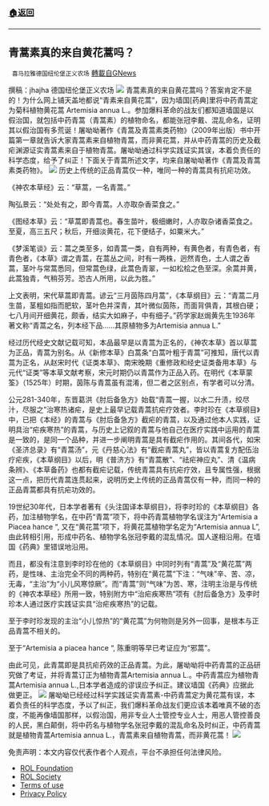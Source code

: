 ###  [:house:返回](README.md)
---


## 青蒿素真的来自黄花蒿吗？
` 喜马拉雅德国纽伦堡正义农场` [轉載自GNews](https://gnews.org/zh-hans/2598898/)

撰稿：jhajha
德国纽伦堡正义农场
 ![](https://assets.gnews.org/wp-content/uploads/2022/05/0525-19_1653488031.jpg) 
青蒿素真的来自黄花蒿吗？答案肯定不是的！为什么网上铺天盖地都说“青素来自黄花蒿”，因为墙国[药典]里将中药青蒿定为菊科植物黄花蒿 Artemisia annua L.。参加爆料革命的战友们都知道墙国是以假治国，就包括中药青蒿（青蒿素）的植物命名，都能张冠李戴、混乱命名，证明其以假治国有多荒诞！屠呦呦著作《青蒿及青蒿素类药物》（2009年出版）书中开篇第一章就告诉大家青蒿素来自植物青蒿，而非黄花蒿，并从中药青蒿的历史及截疟渊源证实青蒿素来自于植物青蒿。屠呦呦通过科学实践证实其误，本着负责任的科学态度，给予了纠正！下面关于青蒿所述文字，均来自屠呦呦著作《青蒿及青蒿素类药物》。
 ![](https://assets.gnews.org/wp-content/uploads/2022/05/0525-18_1653488048.jpg) 
历史上传统的正品青蒿仅一种，唯同一种的青蒿具有抗疟功效。
 
《神农本草经》云：“草蒿，一名青蒿。”
 
陶弘景云：“处处有之，即今青蒿。人亦取杂香菜食之。”
 
《图经本草》云：“草蒿即青蒿也。春生苗叶，极细嫩时，人亦取杂诸香菜食之。至夏，高三五尺；秋后，开细淡黄花，花下便结子，如粟米大。”
 
《梦溪笔谈》云：蒿之类至多，如青蒿一类，自有两种，有黄色者，有青色者，有青色者，《本草》谓之青蒿，在蒿丛之间，时有一两株，迥然青色，土人谓之香蒿，茎叶与常蒿悉同，但常蒿色绿，此蒿色青翠，一如松桧之色至深。余蒿并黄，此蒿独青，气稍芬芳。恐古人所用，以此为胜。”
 
上文表明，宋代草蒿即青蒿。谚云“三月茵陈四月蒿”，《本草纲目》云：“青蒿二月生苗，茎粗如指而肥软，茎叶色并深青，其叶微似茵陈，而面背俱青，其根白硬；七八月间开细黄花，颇香，结实大如麻子，中有细子。”药学家赵焗黄先生1936年著文称“青蒿之名，列本经下品……其原植物多为Artemisia annua L.”
 
经过历代经史文献记载可知，本品最早是以青蒿为正名的，《神农本草》首以草蒿为正品，青蒿为别名。从《新修本草》白蒿条“白蒿叶粗于青蒿”可推知，唐代以青蒿为正名，从赵宋时代《证类本草》、南宋晚期《重修政和经史证类备用本草》与元代“证类”等本草文献考察，宋元时期仍以青蒿作为正品入药。在明代《本草蒙筌》（1525年）时期，茵陈与青蒿虽有混淆，但二者之区别点，有学者可以分清。
 
公元281-340年，东晋葛洪《肘后备急方》始载“青蒿一握，以水二升渍，绞尽汁，尽服之”治寒热诸疟，是史上最早记载青蒿抗疟疗效者。李时珍在《本草纲目》中，已把《本经》的青蒿与《肘后备急方》截疟的青蒿，以及通过他本人实践，证明具治“疟疾寒热”的青蒿，与历史上记叙的青蒿与他自己在医疗实践中运用的青蒿是一致的，是同一个品种，并进一步阐明青蒿是具有截疟作用的。其间各代，如宋《圣济总录》有“青蒿汤”，元《丹慈心法》有“截疟青蒿丸”，皆以青蒿复方配伍治疗疟疾，《本草纲目》以后，明《普济方》有“青蒿散”、“祛疟神应丸”、清《温病条辨》、《本草备药》也都有截疟记载，传统青蒿具有抗疟疗效，且专属性强，根据这一点，把历代青蒿连贯起来，说明历史上传统的正品青蒿仅有一种，而同一种的正品青蒿都具有抗疟功效的。
 
19世纪30年代，日本学者著有《头注国译本草纲目》，将李时珍的《本草纲目》各药，加注植物学名，在中药“青蒿”项下，将中药青蒿植物学名误注为“Artemisia a Piacea hance “, 又在“黄花蒿”项下，将黄花蒿植物学名定为“Artemisia annua L”, 由此转相引用，形成中药名、植物学名张冠李戴的混乱情况。国人遂相沿用。在墙国《药典》里错误地沿用。
 
而且，都没有注意到李时珍在他的《本草纲目》中同时列有“青蒿”及“黄花蒿”两药，是性味、主治完全不同的两种药，特别在“黄花蒿”下注：“气味”辛、苦、凉，无毒，“主治”为“小儿风寒惊厥”。而“青蒿”则“气味”为苦、寒，注明主治是与传统的《神农本草经》所用一致，特别附方中“治疟疾寒热”项有《肘后备急方》及李时珍本人通过医疗实践证实具“治疟疾寒热”的记载。
 
至于李时珍发现的主治“小儿惊热”的“黄花蒿”为何物则是另外一回事，是根本与正品青蒿不相关的。
 
至于“Artemisia a piacea hance “, 陈重明等早已考证应为“邪蒿”。
 
由此可见，此青蒿即是具抗疟药效的正品青蒿。为此，屠呦呦将中药青蒿的正品研究做了考证，并将青蒿订正为植物青蒿Artemisia annua L.。中药青蒿应为植物青蒿Artemisia annua L.,日本学者造成的谬误应予纠正。建议墙国《药典》应据此做更正。
 ![](https://assets.gnews.org/wp-content/uploads/2022/05/0525-20_1653488110.jpg) 
屠呦呦已经经过科学实践证实青蒿素-中药青蒿定为黄花蒿有误，本着负责任的科学态度，予以了纠正，我们爆料革命战友们更应该本着唯真不破的态度，不能再像墙国那样，以假治国，用非专业人士管控专业人士，用恶人管控善良的人民，黑白颠倒，将中药名与植物学名张冠李戴的混乱命名及时纠正，中药青蒿就是植物青蒿Artemisia annua L.，青蒿素来自植物青蒿，而非黄花蒿！
 ![](https://assets.gnews.org/wp-content/uploads/2022/05/logo3DCN.png) 

免责声明：本文内容仅代表作者个人观点，平台不承担任何法律风险。
  
- [ROL Foundation](https://rolfoundation.org/)
- [ROL Society](https://rolsociety.org/)
- [Terms of use](https://gnews.org/terms-of-use-3/)
- [Privacy Policy](https://gnews.org/privacy-policy/)
